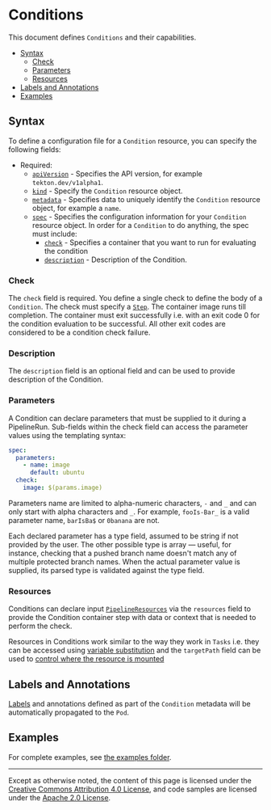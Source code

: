 <!--
---
linkTitle: "Conditions"
weight: 11
---
-->
# Conditions

This document defines `Conditions` and their capabilities.

- [Syntax](#syntax)
  - [Check](#check)
  - [Parameters](#parameters)
  - [Resources](#resources)
- [Labels and Annotations](#labels-and-annotations)
- [Examples](#examples)

## Syntax

To define a configuration file for a `Condition` resource, you can specify the
following fields:

- Required:
  - [`apiVersion`][kubernetes-overview] - Specifies the API version, for example
    `tekton.dev/v1alpha1`.
  - [`kind`][kubernetes-overview] - Specify the `Condition` resource object.
  - [`metadata`][kubernetes-overview] - Specifies data to uniquely identify the
    `Condition` resource object, for example a `name`.
  - [`spec`][kubernetes-overview] - Specifies the configuration information for
    your `Condition` resource object. In order for a `Condition` to do anything,
    the spec must include:
    - [`check`](#check) - Specifies a container that you want to run for evaluating the condition
    - [`description`](#description) - Description of the Condition.

[kubernetes-overview]:
  https://kubernetes.io/docs/concepts/overview/working-with-objects/kubernetes-objects/#required-fields

### Check

The `check` field is required. You define a single check to define the body of a `Condition`. The
check must specify a [`Step`](/vault/pipelines-master/./tasks#steps). The container image runs till completion. The container
must exit successfully i.e. with an exit code 0 for the condition evaluation to be successful. All other
exit codes are considered to be a condition check failure.

### Description

The `description` field is an optional field and can be used to provide description of the Condition.

### Parameters

A Condition can declare parameters that must be supplied to it during a PipelineRun. Sub-fields
within the check field can access the parameter values using the templating syntax:

```yaml
spec:
  parameters:
    - name: image
      default: ubuntu
  check:
    image: $(params.image)
```

Parameters name are limited to alpha-numeric characters, `-` and `_` and can
only start with alpha characters and `_`. For example, `fooIs-Bar_` is a valid
parameter name, `barIsBa$` or `0banana` are not.

Each declared parameter has a type field, assumed to be string if not provided by the user.
The other possible type is array — useful, for instance, checking that a pushed branch name doesn't match any of
multiple protected branch names. When the actual parameter value is supplied, its parsed type
is validated against the type field.

### Resources

Conditions can declare input [`PipelineResources`](/vault/pipelines-master/resources)  via the `resources` field to
provide the Condition container step with data or context that is needed to perform the check.

Resources in Conditions work similar to the way they work in `Tasks` i.e. they can be accessed using
[variable substitution](/vault/pipelines-master/./resources#variable-substitution) and the `targetPath` field can be used
to [control where the resource is mounted](/vault/pipelines-master/./resources#controlling-where-resources-are-mounted)

## Labels and Annotations

[Labels](/vault/pipelines-master/labels) and annotations defined as part of the `Condition` metadata will be automatically propagated to the `Pod`.

## Examples

For complete examples, see
[the examples folder](https://github.com/tektoncd/pipeline/tree/master/examples).

---

Except as otherwise noted, the content of this page is licensed under the
[Creative Commons Attribution 4.0 License](https://creativecommons.org/licenses/by/4.0/),
and code samples are licensed under the
[Apache 2.0 License](https://www.apache.org/licenses/LICENSE-2.0).
